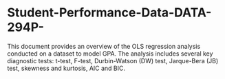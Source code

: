 # Student-Performance-Data-DATA-294P-

This document provides an overview of the OLS regression analysis conducted on a dataset to model GPA. 
The analysis includes several key diagnostic tests: t-test, F-test, Durbin-Watson (DW) test, Jarque-Bera (JB) test, skewness and kurtosis, AIC and BIC.
